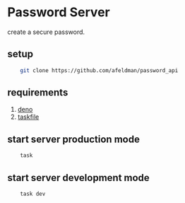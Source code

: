 # Password Server

create a secure password.

## setup
```bash
    git clone https://github.com/afeldman/password_api
```

## requirements
1. [deno](https://deno.land/)
2. [taskfile](https://taskfile.dev/)

## start server production mode

```bash
    task
```

## start server development mode
```bash
    task dev
```

